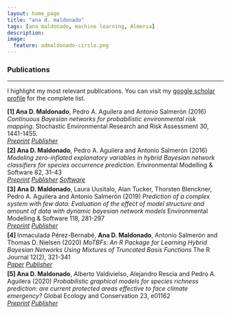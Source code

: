 ```yaml
---
layout: home_page
title: "ana d. maldonado"
tags: [ana maldonado, machine learning, Almeria]
description: 
image:
  feature: admaldonado-circle.png
---
```



<style>
    ol.custom-counter {
        counter-reset: item; /* Initialize the counter */
        list-style-type: none; /* Remove default numbering */
        padding-left: 0; /* Remove default padding */
    }

    ol.custom-counter > li {
        counter-increment: item; /* Increment the counter */
        margin-bottom: 5px; /* Add some space between items */
    }

    ol.custom-counter > li::before {
        content: "[" counter(item) "] "; /* Display the counter with brackets */
        font-weight: bold; /* Optional: make the number bold */
    }
</style>

### Publications
---

<p class="intro"> I highlight my most relevant publications. You can visit my <a href="https://scholar.google.com/citations?user=jZ2-BN4AAAAJ&hl=en">google scholar profile</a> for the complete list.</p>

<ol class="custom-counter">
  <li>
    <strong>Ana D. Maldonado</strong>, Pedro A. Aguilera and Antonio Salmerón (2016)<em> Continuous Bayesian networks for probabilistic environmental risk mapping. </em> Stochastic Environmental Research and Risk Assessment 30, 1441-1455. 
    <br>
    <a href="/papers/2016-serra-preprint.pdf"><i class="fa fa-file-pdf-o" aria-hidden="true" > Preprint</i></a>
    <a href="https://doi.org/10.1007/s00477-015-1133-2"><i class="ai ai-doi" aria-hidden="true" > Publisher</i></a> 
  </li>
  <li>
    <strong>Ana D. Maldonado</strong>, Pedro A. Aguilera and Antonio Salmerón (2016)<em> Modeling zero-inflated explanatory variables in hybrid Bayesian network classifiers for species occurrence prediction. </em> Environmental Modelling & Software 82, 31-43 
    <br>
    <a href="/papers/2016-ems-preprint.pdf"><i class="fa fa-file-pdf-o" aria-hidden="true" > Preprint</i></a>
    <a href="https://doi.org/10.1016/j.envsoft.2016.04.003"><i class="ai ai-doi" aria-hidden="true" > Publisher</i></a> 
    <a href="/software/ZiBNs.zip"><i class="fa fa-download" aria-hidden="true" > Software</i></a>
  </li>
  <li>
    <strong>Ana D. Maldonado</strong>, Laura Uusitalo, Alan Tucker, Thorsten Blenckner, Pedro A. Aguilera and
  Antonio Salmerón (2019)<em> Prediction of a complex system with few data: Evaluation of the effect of model structure and amount of data with dynamic bayesian network models </em> 
    Environmental Modelling & Software 118, 281-297 
    <br>
    <a href="/papers/2019-ems-preprint.pdf"><i class="fa fa-file-pdf-o" aria-hidden="true" > Preprint</i></a>
    <a href="https://doi.org/10.1016/j.envsoft.2019.04.011"><i class="ai ai-doi" aria-hidden="true" > Publisher</i></a> 
  </li>
  <li>
    Inmaculada Pérez-Bernabé, <strong>Ana D. Maldonado</strong>, Antonio Salmerón and Thomas D. Nielsen (2020)<em> MoTBFs: An R Package for Learning Hybrid Bayesian Networks Using Mixtures of Truncated Basis Functions </em> 
    The R Journal 12(2), 321-341 
    <br>
    <a href="/papers/2020-Rjournal-paper.pdf"><i class="fa fa-file-pdf-o" aria-hidden="true" > Paper</i></a>
    <a href="https://doi.org/10.32614/RJ-2021-019"><i class="ai ai-doi" aria-hidden="true" > Publisher</i></a> 
  </li>
  <li>
    <strong>Ana D. Maldonado</strong>, Alberto Valdivielso, Alejandro Rescia and Pedro A. Aguilera (2020)<em> Probabilistic graphical models for species richness prediction: are current protected areas effective to face climate emergency? </em> Global Ecology and Conservation 23, e01162
    <br>
    <a href="/papers/2020-gec-preprint.pdf"><i class="fa fa-file-pdf-o" aria-hidden="true" > Preprint</i></a>
    <a href="https://doi.org/10.1016/j.gecco.2020.e01162"><i class="ai ai-doi" aria-hidden="true" > Publisher</i></a> 
  </li>

</ol>


